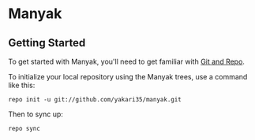 Manyak
======

Getting Started
---------------

To get started with Manyak, you'll need to get
familiar with [Git and Repo](http://source.android.com/download/using-repo).

To initialize your local repository using the Manyak trees, use a command like this:

    repo init -u git://github.com/yakari35/manyak.git

Then to sync up:

    repo sync

